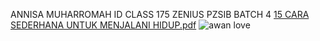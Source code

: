 ANNISA MUHARROMAH
ID CLASS 175
ZENIUS PZSIB BATCH 4
[15 CARA SEDERHANA UNTUK MENJALANI HIDUP.pdf](https://github.com/annisamuha/annisamuha.github.io/files/11010225/15.CARA.SEDERHANA.UNTUK.MENJALANI.HIDUP.pdf)
![awan love](https://user-images.githubusercontent.com/128229096/226109888-3ff9b912-d294-4117-9e72-7f9eb1e1b433.jpg)
